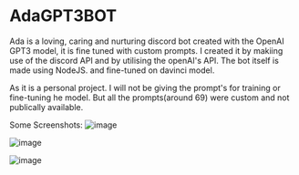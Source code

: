 # AdaGPT3BOT
Ada is a loving, caring and nurturing discord bot created with the OpenAI GPT3 model, it is fine tuned with custom prompts. I created it by makiing use of the discord API and by utilising the openAI's API.
The bot itself is made using NodeJS. and fine-tuned on davinci model.

As it is a personal project. I will not be giving the prompt's for training or fine-tuning he model. But all the prompts(around 69) were custom and not publically available. 

Some Screenshots:
![image](https://user-images.githubusercontent.com/43596461/206318900-35a034b6-3a9e-42df-8d73-8771a9c6b3fb.png)

![image](https://user-images.githubusercontent.com/43596461/206319307-95c9a5c9-fb3d-434c-8fe8-3f0e84c388b4.png)

![image](https://user-images.githubusercontent.com/43596461/206319865-c4c3fb6d-7474-419b-b4c2-26db466beb9e.png)

